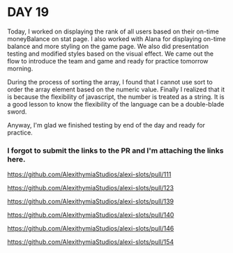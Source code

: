 # DAY 19


Today, I worked on displaying the rank of all users based on their on-time moneyBalance on stat page.  I also worked with Alana for displaying on-time balance and more styling on the game page.  We also did presentation testing and modified styles based on the visual effect.  We came out the flow to introduce the team and game and ready for practice tomorrow morning.

During the process of sorting the array, I found that I cannot use sort to order the array element based on the numeric value. Finally I realized that it is because the flexibility of javascript, the number is treated as a string. It is a good lesson to know the flexibility of the language can be a double-blade sword.

Anyway, I'm glad we finished testing by end of the day and ready for practice.

### I forgot to submit the links to the PR and I'm attaching the links here.
https://github.com/AlexithymiaStudios/alexi-slots/pull/111

https://github.com/AlexithymiaStudios/alexi-slots/pull/123

https://github.com/AlexithymiaStudios/alexi-slots/pull/139

https://github.com/AlexithymiaStudios/alexi-slots/pull/140

https://github.com/AlexithymiaStudios/alexi-slots/pull/146

https://github.com/AlexithymiaStudios/alexi-slots/pull/154
